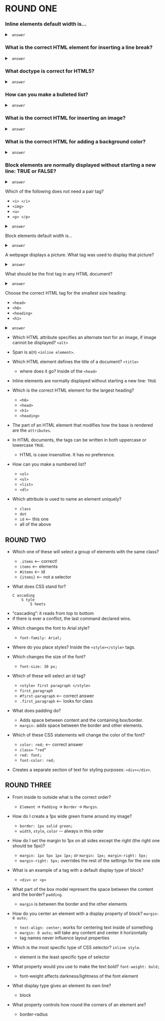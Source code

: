 # ROUND ONE

### Inline elements default width is... 

<details>
<summary> <code> answer </code> </summary>

only what they need

</details>


### What is the correct HTML element for inserting a line break? 

<details>
<summary> <code> answer </code> </summary>

`<br>`

</details>


### What doctype is correct for HTML5? 

<details>
<summary> <code> answer </code> </summary>

`<!DOCTYPE html>`

</details>


### How can you make a bulleted list? 

<details>
<summary> <code> answer </code> </summary>
    
`<ul>`

</details>


### What is the correct HTML for inserting an image? 

<details>
<summary> <code> answer </code> </summary>

`img src = “image.jpg" alt = “MyImage"`

</details>


### What is the correct HTML for adding a background color? 

<details>
<summary> <code> answer </code> </summary>

`body style = “background-color: yellow;”`
`background-color` is not a CSS style reference
inline styling is the only option

</details>


### Block elements are normally displayed without starting a new line: TRUE or FALSE? 
<details>
<summary> <code> answer </code> </summary>

FALSE
+ forces a new line by occupying the entire width of the block above 

</details>

Which of the following does not need a pair tag?
- `<i> </i>`   
- `<img>` 
- `<u>`
- `<p> </p>`

<details>
<summary> <code> answer </code> </summary>

- `<img>` 

</details>

Block elements default width is... 
<details>
<summary> <code> answer </code> </summary>

the full width of the page. 
+ inline elements only take what they need while block elements take the entire width

</details>

A webpage displays a picture. What tag was used to display that picture? 
<details>
<summary> <code> answer </code> </summary>

`<img>`
+ the “tag” refers to the beginning of the entire line of command in HTML, not attributes 
    - like `src=` or `style=` or `class=` designations within the tag

</details>

What should be the first tag in any HTML document? 
<details>
<summary> <code> answer </code> </summary>

`<html>`

</details>

Choose the correct HTML tag for the smallest size heading:
- `<head>`   
- `<h6>`   
- `<heading>`
- `<h1>`

<details>
<summary> <code> answer </code> </summary>
  
- `<h6>`   
</details>

- Which HTML attribute specifies an alternate text for an image, if image cannot be displayed? `<alt>`

- Span is a(n) `<inline element>`.

- Which HTML element defines the title of a document? `<title>`
    + where does it go? Inside of the `<head>` 

- Inline elements are normally displayed without starting a new line: `TRUE`

- Which is the correct HTML element for the largest heading?
    - `<h6>`      
    - `<head>`  
    - `<h1>`
    - `<heading>` 

- The part of an HTML element that modifies how the base is rendered are the `attributes`. 

- In HTML documents, the tags can be written in both uppercase or lowercase `TRUE`.
    + HTML is case insensitive. It has no preference. 

- How can you make a numbered list?
    - `<ol>`          
    - `<ul>`
    - `<list>`        
    - `<dl>`

- Which attribute is used to name an element uniquely?
    - `class`      
    - `dot`
    - `id` <-- this one        
    - all of the above


## ROUND TWO

- Which one of these will select a group of elements with the same class?
    - `.items` <-- correct!                 
    - `items` <— elements 
    - `#items` <— id        
    - `{items}` <— not a selector 

- What does CSS stand for? 

    ```
    C ascading 
        S tyle 
            S heets
    ``` 

+ “cascading”: it reads from top to bottom
+ if there is ever a conflict, the last command declared wins. 

- Which changes the font to Arial style? 
    + `font-family: Arial;`

- Where do you place styles? Inside the `<style></style>` tags.

- Which changes the size of the font?
    + `font-size: 30 px;`

- Which of these will select an id tag?
    - `<style> first paragraph </style>`    
    - `first_paragraph`
    - `#first-paragraph` <-- correct answer                               
    - `.first_paragraph` <— looks for class 

- What does padding do? 
    + Adds space between content and the containing box/border. 
    + `margin:` adds space between the border and other elements.  

- Which of these CSS statements will change the color of the font?
    - `color: red;` <-- correct answer                   
    - `class= “red”`
    - `red: font;`                    
    - `font-color: red;`

- Creates a separate section of text for styling purposes: `<div></div>`.


## ROUND THREE

- From inside to outside what is the correct order? 
    + `Element` -> `Padding` -> `Border` -> `Margin`. 

- How do I create a 1px wide green frame around my image? 
    + `border: 1px solid green;`
    + `width`, `style`, `color` --  always in this order

- How do I set the margin to 1px on all sides except the right (the right one should be 5px)? 
    - `margin: 1px 5px 1px 1px;` _or_ `margin: 1px; margin-right: 5px;`
    + `margin-right: 5px;` overrides the rest of the settings for the one side

- What is an example of a tag with a default display type of block? 
    - `<div> or <p>`

- What part of the box model represent the space between the content and the border? `padding`. 
    + `margin` is between the border and the other elements 

- How do you center an element with a display property of block? `margin: 0 auto;`
    + `text-align: center;` works for centering text inside of something
    + `margin: 0 auto;` will take any content and center it horizontally
    + tag names never influence layout properties 

- Which is the most specific type of CSS selector? `inline style`. 
    + element is the least specific type of selector

- What property would you use to make the text bold? `font-weight: bold;`
    + font-weight affects darkness/lightness of the font element

- What display type gives an element its own line? 
    + block

- What property controls how round the corners of an element are? 
    + border-radius